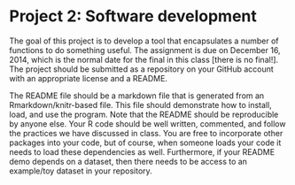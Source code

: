 Project 2: Software development
========

The goal of this project is to develop a tool that encapsulates a number of functions to do something useful. The assignment is due on December 16, 2014, which is the normal date for the final in this class [there is no final!]. The project should be submitted as a repository on your GitHub account with an appropriate license and a README.

The README file should be a markdown file that is generated from an Rmarkdown/knitr-based file. This file should demonstrate how to install, load, and use the program. Note that the README should be reproducible by anyone else. Your R code should be well written, commented, and follow the practices we have discussed in class. You are free to incorporate other packages into your code, but of course, when someone loads your code it needs to load these dependencies as well. Furthermore, if your README demo depends on a dataset, then there needs to be access to an example/toy dataset in your repository.
